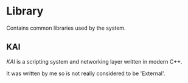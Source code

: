 # Library
Contains common libraries used by the system.

## KAI
_KAI_ is a scripting system and networking layer written in modern C++.

It was written by me so is not really considered to be 'External'.

